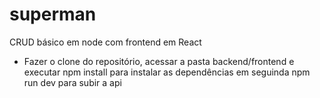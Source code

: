 # superman
CRUD básico em node com frontend em React

- Fazer o clone do repositório, acessar a pasta backend/frontend e executar npm install para instalar as dependências em seguinda npm run dev para subir a api


